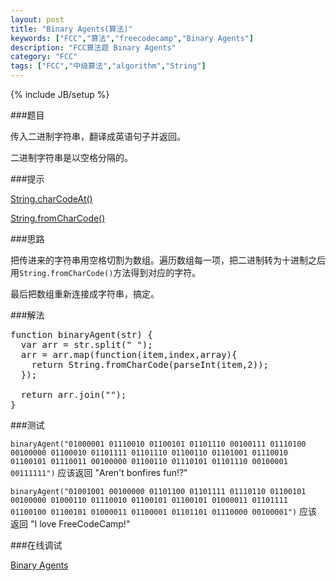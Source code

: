 ```yaml
---
layout: post
title: "Binary Agents(算法)"
keywords: ["FCC","算法","freecodecamp","Binary Agents"]
description: "FCC算法题 Binary Agents"
category: "FCC"
tags: ["FCC","中级算法","algorithm","String"]
---
```

{% include JB/setup %}

###题目

传入二进制字符串，翻译成英语句子并返回。

二进制字符串是以空格分隔的。

###提示

[String.charCodeAt()](https://developer.mozilla.org/zh-CN/docs/Web/JavaScript/Reference/Global_Objects/String/charCodeAt)

[String.fromCharCode()](https://developer.mozilla.org/zh-CN/docs/Web/JavaScript/Reference/Global_Objects/String/fromCharCode)

###思路

把传进来的字符串用空格切割为数组。遍历数组每一项，把二进制转为十进制之后用`String.fromCharCode()`方法得到对应的字符。

最后把数组重新连接成字符串，搞定。

###解法

<pre>
function binaryAgent(str) {
  var arr = str.split(" ");
  arr = arr.map(function(item,index,array){
    return String.fromCharCode(parseInt(item,2));
  });
  
  return arr.join("");
}
</pre>

###测试

`binaryAgent("01000001 01110010 01100101 01101110 00100111 01110100 00100000 01100010 01101111 01101110 01100110 01101001 01110010 01100101 01110011 00100000 01100110 01110101 01101110 00100001 00111111")` 应该返回 "Aren't bonfires fun!?"

`binaryAgent("01001001 00100000 01101100 01101111 01110110 01100101 00100000 01000110 01110010 01100101 01100101 01000011 01101111 01100100 01100101 01000011 01100001 01101101 01110000 00100001")` 应该返回 "I love FreeCodeCamp!"

###在线调试

[Binary Agents](https://freecodecamp.cn/challenges/binary-agents)